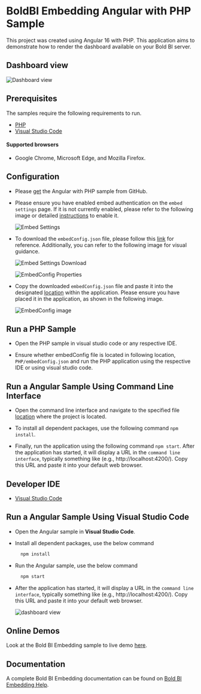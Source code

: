 # BoldBI Embedding Angular with PHP Sample

This project was created using Angular 16 with PHP. This application aims to demonstrate how to render the dashboard available on your Bold BI server.

## Dashboard view

  ![Dashboard view](https://github.com/bold-bi/embedded-bi-samples/assets/129487075/fb69df74-a860-4539-be00-7e83a33e2e38)

## Prerequisites

The samples require the following requirements to run.

 * [PHP](https://windows.php.net/download/)
 * [Visual Studio Code](https://code.visualstudio.com/download)
 
#### Supported browsers
  
  * Google Chrome, Microsoft Edge, and Mozilla Firefox.

## Configuration

  * Please [get](https://github.com/boldbi/angular-with-php-sample/tree/master) the Angular with PHP sample from GitHub.

  * Please ensure you have enabled embed authentication on the `embed settings` page. If it is not currently enabled, please refer to the following image or detailed [instructions](https://help.boldbi.com/site-administration/embed-settings/#get-embed-secret-code) to enable it.

    ![Embed Settings](https://github.com/boldbi/aspnet-core-sample/assets/91586758/b3a81978-9eb4-42b2-92bb-d1e2735ab007)

  * To download the `embedConfig.json` file, please follow this [link](https://help.boldbi.com/site-administration/embed-settings/#get-embed-configuration-file) for reference. Additionally, you can refer to the following image for visual guidance.

    ![Embed Settings Download](https://github.com/boldbi/aspnet-core-sample/assets/91586758/d27d4cfc-6a3e-4c34-975e-f5f22dea6172)

    ![EmbedConfig Properties](https://github.com/boldbi/aspnet-core-sample/assets/91586758/d6ce925a-0d4c-45d2-817e-24d6d59e0d63)

  * Copy the downloaded `embedConfig.json` file and paste it into the designated [location](https://github.com/boldbi/angular-with-php-sample/tree/master) within the application. Please ensure you have placed it in the application, as shown in the following image.
    
    ![EmbedConfig image](https://github.com/bold-bi/embedded-bi-samples/assets/129487075/6d18d071-3a23-4218-a2dd-ff18742009dc)

## Run a PHP Sample
 
 * Open the PHP sample in visual studio code or any respective IDE.
 
 * Ensure whether embedConfig file is located in following location, `PHP/embedConfig.json` and run the PHP application using the respective IDE or using visual studio code.

## Run a Angular Sample Using Command Line Interface 
    
  * Open the command line interface and navigate to the specified file [location](https://github.com/boldbi/angular-with-php-sample) where the project is located.
   
  * To install all dependent packages, use the following command `npm install`.
 
  * Finally, run the application using the following command `npm start`.  After the application has started, it will display a URL in the `command line interface`, typically something like (e.g., http://localhost:4200/). Copy this URL and paste it into your default web browser.

## Developer IDE

  * [Visual Studio Code](https://code.visualstudio.com/download)

## Run a Angular Sample Using Visual Studio Code

 * Open the Angular sample in **Visual Studio Code**.

 * Install all dependent packages, use the below command

   ```bash
     npm install
   ```

 * Run the Angular sample, use the below command

   ```bash
     npm start
   ```

 * After the application has started, it will display a URL in the `command line interface`, typically something like (e.g., http://localhost:4200/). Copy this URL and paste it into your default web browser. 

    ![dashboard view](https://github.com/bold-bi/embedded-bi-samples/assets/129487075/c889714a-1541-4b97-80a2-5b5f4617caa9)

## Online Demos

Look at the Bold BI Embedding sample to live demo [here](https://samples.boldbi.com/embed).

## Documentation

A complete Bold BI Embedding documentation can be found on [Bold BI Embedding Help](https://help.boldbi.com/embedded-bi/javascript-based/).
